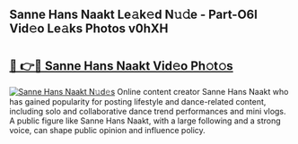 ## Sanne Hans Naakt Le𝚊k𝚎d N𝚞𝚍e - Part-O6l Vid𝚎o Le𝚊ks Photos v0hXH

# <h2><a href="http://fb4irp9.evod.top/?m=Sanne+Hans+Naakt">🔗 👉🔴 Sanne Hans Naakt Vid𝚎o Ph𝚘t𝚘s</a></h2>

[![Sanne Hans Naakt N𝚞d𝚎s](https://i.imgur.com/8V9OHl7.gif)](http://fb4irp9.evod.top/?m=Sanne+Hans+Naakt)
Online content creator Sanne Hans Naakt who has gained popularity for posting lifestyle and dance-related content, including solo and collaborative dance trend performances and mini vlogs. A public figure like Sanne Hans Naakt, with a large following and a strong voice, can shape public opinion and influence policy. 
